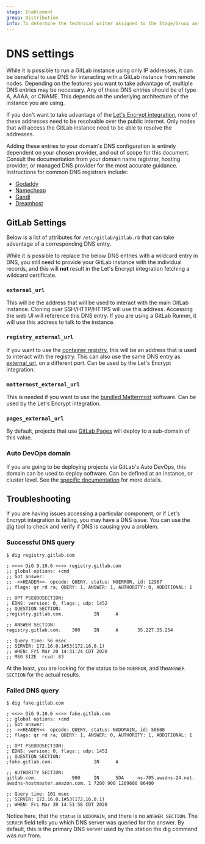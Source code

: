 ```yaml
---
stage: Enablement
group: Distribution
info: To determine the technical writer assigned to the Stage/Group associated with this page, see https://about.gitlab.com/handbook/engineering/ux/technical-writing/#designated-technical-writers
---
```


# DNS settings

While it is possible to run a GitLab instance using only IP addresses, it can be beneficial to use DNS for interacting with a GitLab instance from remote nodes. Depending on the features you want to take advantage of, multiple DNS entries may be necessary. Any of these DNS entries should be of type A, AAAA, or CNAME. This depends on the underlying architecture of the instance you are using.

If you don't want to take advantage of the [Let's Encrypt integration](ssl.md#lets-encrypt-integration), 
none of these addresses need to be resolvable over the public internet. Only nodes that
will access the GitLab instance need to be able to resolve the addresses.

Adding these entries to your domain's DNS configuration is entirely dependent on your chosen provider, and out of scope for this document. Consult the documentation from your domain name registrar, hosting provider, or managed DNS provider for the most accurate guidance. Instructions for common DNS registrars include:

- [Godaddy](https://www.godaddy.com/help/create-a-subdomain-4080)
- [Namecheap](https://www.namecheap.com/support/knowledgebase/article.aspx/9776/2237/how-to-create-a-subdomain-for-my-domain)
- [Gandi](https://docs.gandi.net/en/domain_names/faq/dns_records.html)
- [Dreamhost](https://help.dreamhost.com/hc/en-us/articles/214694348-Basic-DNS-records)

## GitLab Settings

Below is a list of attributes for `/etc/gitlab/gitlab.rb` that can take advantage of a corresponding DNS entry.

While it is possible to replace the below DNS entries with a wildcard entry in DNS, you still need to provide your GitLab instance with the individual records, and this will **not** result in the Let's Encrypt integration fetching a wildcard certificate.

### `external_url`

This will be the address that will be used to interact with the main GitLab instance. Cloning over SSH/HTTP/HTTPS will use this address. Accessing the web UI will reference this DNS entry. If you are using a GitLab Runner, it will use this address to talk to the instance.

### `registry_external_url`

If you want to use the [container registry](https://docs.gitlab.com/ee/user/packages/container_registry/index.html), this will be an address that is used to interact with the registry. This can also use the same DNS entry as [external_url](#external_url), on a different port. Can be used by the Let's Encrypt integration.

### `mattermost_external_url`

This is needed if you want to use the [bundled Mattermost](../gitlab-mattermost/README.md) software. Can be used by the Let's Encrypt integration.

### `pages_external_url`

By default, projects that use [GitLab Pages](https://docs.gitlab.com/ee/user/project/pages/index.html) will deploy to a sub-domain of this value.

### Auto DevOps domain

If you are going to be deploying projects via GitLab's Auto DevOps, this domain can be used to deploy software. Can be defined at an instance, or cluster level. See the [specific documentation](https://docs.gitlab.com/ee/topics/autodevops/#auto-devops-base-domain) for more details.

## Troubleshooting

If you are having issues accessing a particular component, or if Let's Encrypt integration is failing, you may have a DNS issue. You can use the [dig](https://en.wikipedia.org/wiki/Dig_(command)) tool to check and verify if DNS is causing you a problem.

### Successful DNS query

```shell
$ dig registry.gitlab.com

; <<>> DiG 9.10.6 <<>> registry.gitlab.com
;; global options: +cmd
;; Got answer:
;; ->>HEADER<<- opcode: QUERY, status: NOERROR, id: 12967
;; flags: qr rd ra; QUERY: 1, ANSWER: 1, AUTHORITY: 0, ADDITIONAL: 1

;; OPT PSEUDOSECTION:
; EDNS: version: 0, flags:; udp: 1452
;; QUESTION SECTION:
;registry.gitlab.com.           IN      A

;; ANSWER SECTION:
registry.gitlab.com.    300     IN      A       35.227.35.254

;; Query time: 56 msec
;; SERVER: 172.16.0.1#53(172.16.0.1)
;; WHEN: Fri Mar 20 14:31:24 CDT 2020
;; MSG SIZE  rcvd: 83
```

At the least, you are looking for the status to be `NOERROR`, and the`ANSWER SECTION` for the actual results.

### Failed DNS query

```shell
$ dig fake.gitlab.com

; <<>> DiG 9.10.6 <<>> fake.gitlab.com
;; global options: +cmd
;; Got answer:
;; ->>HEADER<<- opcode: QUERY, status: NXDOMAIN, id: 50688
;; flags: qr rd ra; QUERY: 1, ANSWER: 0, AUTHORITY: 1, ADDITIONAL: 1

;; OPT PSEUDOSECTION:
; EDNS: version: 0, flags:; udp: 1452
;; QUESTION SECTION:
;fake.gitlab.com.               IN      A

;; AUTHORITY SECTION:
gitlab.com.             900     IN      SOA     ns-705.awsdns-24.net. awsdns-hostmaster.amazon.com. 1 7200 900 1209600 86400

;; Query time: 101 msec
;; SERVER: 172.16.0.1#53(172.16.0.1)
;; WHEN: Fri Mar 20 14:51:58 CDT 2020
```

Notice here, that the `status` is `NXDOMAIN`, and there is no `ANSWER SECTION`. The `SERVER` field tells you which DNS server was queried for the answer. By default, this is the primary DNS server used by the station the dig command was run from.
